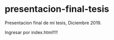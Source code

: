 # presentacion-final-tesis
Presentacion final de mi tesis, Diciembre 2019.

Ingresar por index.html!!!!
